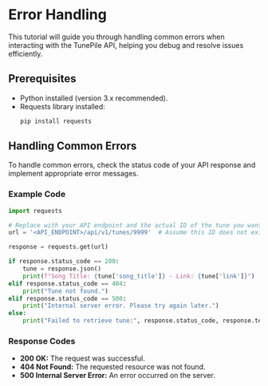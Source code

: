 # Error Handling

This tutorial will guide you through handling common errors when interacting with the TunePile API, helping you debug and resolve issues efficiently.

## Prerequisites

- Python installed (version 3.x recommended).
- Requests library installed:
  ```bash
  pip install requests
  ```

## Handling Common Errors

To handle common errors, check the status code of your API response and implement appropriate error messages.

### Example Code

```python
import requests

# Replace with your API endpoint and the actual ID of the tune you want to retrieve
url = '<API_ENDPOINT>/api/v1/tunes/9999'  # Assume this ID does not exist

response = requests.get(url)

if response.status_code == 200:
    tune = response.json()
    print(f"Song Title: {tune['song_title']} - Link: {tune['link']}")
elif response.status_code == 404:
    print("Tune not found.")
elif response.status_code == 500:
    print("Internal server error. Please try again later.")
else:
    print("Failed to retrieve tune:", response.status_code, response.text)
```

### Response Codes

- **200 OK:** The request was successful.
- **404 Not Found:** The requested resource was not found.
- **500 Internal Server Error:** An error occurred on the server.
